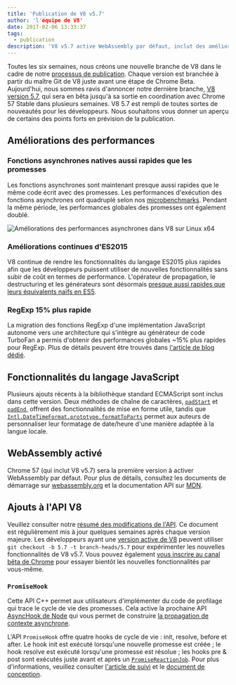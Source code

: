 ```yaml
---
title: 'Publication de V8 v5.7'
author: 'l'équipe de V8'
date: 2017-02-06 13:33:37
tags:
  - publication
description: 'V8 v5.7 active WebAssembly par défaut, inclut des améliorations de performance et un support accru des fonctionnalités du langage ECMAScript.'
---
```

Toutes les six semaines, nous créons une nouvelle branche de V8 dans le cadre de notre [processus de publication](/docs/release-process). Chaque version est branchée à partir du maître Git de V8 juste avant une étape de Chrome Beta. Aujourd'hui, nous sommes ravis d'annoncer notre dernière branche, [V8 version 5.7](https://chromium.googlesource.com/v8/v8.git/+log/branch-heads/5.7), qui sera en bêta jusqu'à sa sortie en coordination avec Chrome 57 Stable dans plusieurs semaines. V8 5.7 est rempli de toutes sortes de nouveautés pour les développeurs. Nous souhaitons vous donner un aperçu de certains des points forts en prévision de la publication.

<!--truncate-->
## Améliorations des performances

### Fonctions asynchrones natives aussi rapides que les promesses

Les fonctions asynchrones sont maintenant presque aussi rapides que le même code écrit avec des promesses. Les performances d'exécution des fonctions asynchrones ont quadruplé selon nos [microbenchmarks](https://codereview.chromium.org/2577393002). Pendant la même période, les performances globales des promesses ont également doublé.

![Améliorations des performances asynchrones dans V8 sur Linux x64](/_img/v8-release-57/async.png)

### Améliorations continues d'ES2015

V8 continue de rendre les fonctionnalités du langage ES2015 plus rapides afin que les développeurs puissent utiliser de nouvelles fonctionnalités sans subir de coût en termes de performance. L'opérateur de propagation, le destructuring et les générateurs sont désormais [presque aussi rapides que leurs équivalents naïfs en ES5](https://fhinkel.github.io/six-speed/).

### RegExp 15% plus rapide

La migration des fonctions RegExp d'une implémentation JavaScript autonome vers une architecture qui s'intègre au générateur de code TurboFan a permis d'obtenir des performances globales ~15% plus rapides pour RegExp. Plus de détails peuvent être trouvés dans [l'article de blog dédié](/blog/speeding-up-regular-expressions).

## Fonctionnalités du langage JavaScript

Plusieurs ajouts récents à la bibliothèque standard ECMAScript sont inclus dans cette version. Deux méthodes de chaîne de caractères, [`padStart`](https://developer.mozilla.org/en-US/docs/Web/JavaScript/Reference/Global_Objects/String/padStart) et [`padEnd`](https://developer.mozilla.org/en-US/docs/Web/JavaScript/Reference/Global_Objects/String/padEnd), offrent des fonctionnalités de mise en forme utile, tandis que [`Intl.DateTimeFormat.prototype.formatToParts`](https://developer.mozilla.org/en-US/docs/Web/JavaScript/Reference/Global_Objects/DateTimeFormat/formatToParts) permet aux auteurs de personnaliser leur formatage de date/heure d'une manière adaptée à la langue locale.

## WebAssembly activé

Chrome 57 (qui inclut V8 v5.7) sera la première version à activer WebAssembly par défaut. Pour plus de détails, consultez les documents de démarrage sur [webassembly.org](http://webassembly.org/) et la documentation API sur [MDN](https://developer.mozilla.org/en-US/docs/WebAssembly/API).

## Ajouts à l'API V8

Veuillez consulter notre [résumé des modifications de l'API](https://docs.google.com/document/d/1g8JFi8T_oAE_7uAri7Njtig7fKaPDfotU6huOa1alds/edit). Ce document est régulièrement mis à jour quelques semaines après chaque version majeure. Les développeurs ayant une [version active de V8](/docs/source-code#using-git) peuvent utiliser `git checkout -b 5.7 -t branch-heads/5.7` pour expérimenter les nouvelles fonctionnalités de V8 v5.7. Vous pouvez également [vous inscrire au canal bêta de Chrome](https://www.google.com/chrome/browser/beta.html) pour essayer bientôt les nouvelles fonctionnalités par vous-même.

### `PromiseHook`

Cette API C++ permet aux utilisateurs d'implémenter du code de profilage qui trace le cycle de vie des promesses. Cela active la prochaine API [AsyncHook de Node](https://github.com/nodejs/node-eps/pull/18) qui vous permet de construire [la propagation de contexte asynchrone](https://docs.google.com/document/d/1tlQ0R6wQFGqCS5KeIw0ddoLbaSYx6aU7vyXOkv-wvlM/edit#).

L'API `PromiseHook` offre quatre hooks de cycle de vie : init, resolve, before et after. Le hook init est exécuté lorsqu'une nouvelle promesse est créée ; le hook resolve est exécuté lorsqu'une promesse est résolue ; les hooks pre & post sont exécutés juste avant et après un [`PromiseReactionJob`](https://tc39.es/ecma262/#sec-promisereactionjob). Pour plus d'informations, veuillez consulter [l'article de suivi](https://bugs.chromium.org/p/v8/issues/detail?id=4643) et le [document de conception](https://docs.google.com/document/d/1rda3yKGHimKIhg5YeoAmCOtyURgsbTH_qaYR79FELlk/edit).
